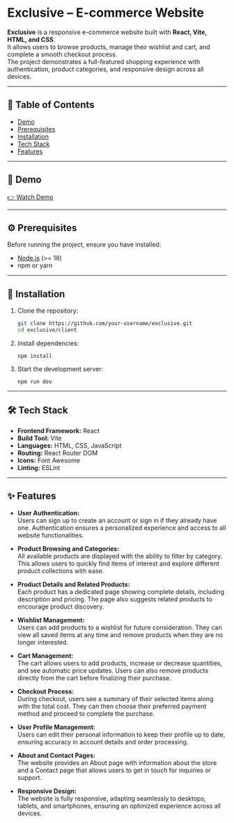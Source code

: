 # Exclusive – E-commerce Website

**Exclusive** is a responsive e-commerce website built with **React, Vite, HTML, and CSS**.  
It allows users to browse products, manage their wishlist and cart, and complete a smooth checkout process.  
The project demonstrates a full-featured shopping experience with authentication, product categories, and responsive design across all devices.  

---

## 📑 Table of Contents
- [Demo](#demo)  
- [Prerequisites](#prerequisites)  
- [Installation](#installation)  
- [Tech Stack](#tech-stack)  
- [Features](#features)  

---

## 🎥 Demo  
[👉 Watch Demo](#) <!-- Replace # with your demo video link -->  

---

## ⚙️ Prerequisites  
Before running the project, ensure you have installed:  
- [Node.js](https://nodejs.org/) (>= 18)  
- npm or yarn  

---

## 🚀 Installation  
1. Clone the repository:  
   ```bash
   git clone https://github.com/your-username/exclusive.git
   cd exclusive/client
2. Install dependencies:

   ```
   npm install
3. Start the development server:
   ```
   npm run dev
---

## 🛠 Tech Stack  

- **Frontend Framework:** React  
- **Build Tool:** Vite  
- **Languages:** HTML, CSS, JavaScript  
- **Routing:** React Router DOM  
- **Icons:** Font Awesome  
- **Linting:** ESLint  
---

## ✨ Features  

- **User Authentication:**  
Users can sign up to create an account or sign in if they already have one. Authentication ensures a personalized experience and access to all website functionalities.  

- **Product Browsing and Categories:**  
All available products are displayed with the ability to filter by category. This allows users to quickly find items of interest and explore different product collections with ease.  

- **Product Details and Related Products:**  
Each product has a dedicated page showing complete details, including description and pricing. The page also suggests related products to encourage product discovery.  

- **Wishlist Management:**  
Users can add products to a wishlist for future consideration. They can view all saved items at any time and remove products when they are no longer interested.  

- **Cart Management:**  
The cart allows users to add products, increase or decrease quantities, and see automatic price updates. Users can also remove products directly from the cart before finalizing their purchase.  

- **Checkout Process:**  
During checkout, users see a summary of their selected items along with the total cost. They can then choose their preferred payment method and proceed to complete the purchase.  

- **User Profile Management:**  
Users can edit their personal information to keep their profile up to date, ensuring accuracy in account details and order processing.  

- **About and Contact Pages:**  
The website provides an About page with information about the store and a Contact page that allows users to get in touch for inquiries or support.  

- **Responsive Design:**  
The website is fully responsive, adapting seamlessly to desktops, tablets, and smartphones, ensuring an optimized experience across all devices.  

